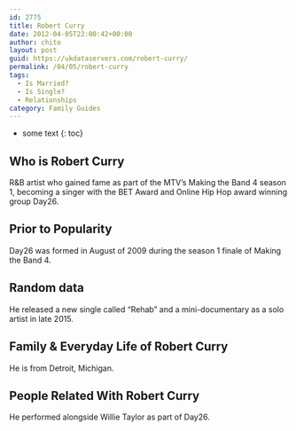 ```yaml
---
id: 2775
title: Robert Curry
date: 2012-04-05T22:00:42+00:00
author: chito
layout: post
guid: https://ukdataservers.com/robert-curry/
permalink: /04/05/robert-curry
tags:
  - Is Married?
  - Is Single?
  - Relationships
category: Family Guides
---
```


* some text
{: toc}
          
          
## Who is  Robert Curry
                  
                  
                  
R&B artist who gained fame as part of the MTV&#8217;s Making the Band 4 season 1, becoming a singer with the BET Award and Online Hip Hop award winning group Day26.
                  
                
                
                
## Prior to Popularity 
                  
                  
                  
Day26 was formed in August of 2009 during the season 1 finale of Making the Band 4.
                  
                
                
                
## Random data 
                  
                  
                  
He released a new single called &#8220;Rehab&#8221; and a mini-documentary as a solo artist in late 2015.
                  
                
                
                
## Family & Everyday Life of Robert Curry
                  
                  
                  
He is from Detroit, Michigan.
                  
                
                
                
## People Related With  Robert Curry
                  
                  
                  
He performed alongside Willie Taylor as part of Day26.
                  
                
              
            
          
          
          
    
    
  
